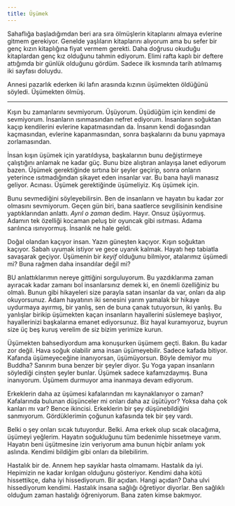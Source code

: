 ```yaml
---
title: Üşümek
---
```


Sahaflığa başladığımdan beri ara sıra ölmüşlerin kitaplarını almaya
evlerine gitmem gerekiyor. Genelde yaşlıların kitaplarını alıyorum ama
bu sefer bir genç kızın kitaplığına fiyat vermem gerekti. Daha doğrusu okuduğu kitaplardan genç kız olduğunu tahmin ediyorum. Elimi rafta
kaplı bir deftere attığımda bir günlük olduğunu gördüm. Sadece ilk
kısmında tarih atılmamış iki sayfası doluydu.

Annesi pazarlık ederken iki lafın arasında kızının üşümekten öldüğünü
söyledi. Üşümekten ölmüş.

------------------------------------------------------------------------

Kışın bu zamanlarını sevmiyorum. Üşüyorum. Üşüdüğüm için kendimi de
sevmiyorum. İnsanların ısınmasından nefret ediyorum. İnsanların soğuktan
kaçıp kendilerini evlerine kapatmasından da. İnsanın kendi doğasından
kaçmasından, evlerine kapanmasından, sonra başkalarını da bunu yapmaya
zorlamasından.

İnsan kışın üşümek için yaratıldıysa, başkalarının bunu
değiştirmeye çalıştığını anlamak ne kadar güç. Bunu bize alıştıran
anlayışa lanet ediyorum bazen. Üşümek gerektiğinde sırtına bir şeyler
geçirip, sonra onların yeterince ısıtmadığından şikayet eden insanlar
var. Bu bana hayli manasız geliyor. Acınası. Üşümek gerektiğinde
üşümeliyiz. Kış üşümek için.

Bunu sevmediğini söyleyebilirsin. Ben de insanların ve hayatın bu kadar
zor olmasını sevmiyorum. Geçen gün biri, bana saatlerce
sevgilisinin kendisine yaptıklarından anlattı. *Ayrıl o zaman* dedim. Hayır.
Onsuz üşüyormuş. Adamın tek özelliği kocaman peluş bir oyuncak gibi
ısıtması. Adama sarılınca ısınıyormuş. İnsanlık ne hale geldi.

Doğal olandan kaçıyor insan. Yazın güneşten kaçıyor. Kışın soğuktan kaçıyor.
Sabah uyumak istiyor ve gece uyanık kalmak. Hayatı hep tabiatla
savaşarak geçiyor. Üşümenin bir *keyif* olduğunu bilmiyor, atalarımız
üşümedi mi? Buna rağmen daha insandılar değil mi?

BU anlattıklarımın nereye gittiğini sorguluyorum. Bu yazdıklarıma zaman
ayıracak kadar zamanı bol insanlarsınız demek ki, en önemli özelliğiniz
bu olmalı. Bunun gibi hikayeleri size parayla satan insanlar da var,
onları da alıp okuyorsunuz. Adam hayatının iki senesini yarım yamalak
bir hikaye uydurmaya ayırmış, bir yanlış, sen de buna çanak tutuyorsun,
iki yanlış. Bu yanlışlar birikip üşümekten kaçan
insanların hayallerini süslemeye başlıyor, hayallerinizi başkalarına
emanet ediyorsunuz. Biz hayal kuramıyoruz, buyrun size üç beş kuruş
verelim de siz bizim yerimize kurun.

Üşümekten bahsediyordum ama konuşurken üşümem geçti. Bakın. Bu kadar zor
değil. Hava soğuk olabilir ama insan üşümeyebilir. Sadece kafada
bitiyor. Kafanda üşümeyeceğine inanıyorsan, üşümüyorsun. Böyle demiyor
mu Buddha? Sanırım buna benzer bir şeyler diyor. Şu Yoga yapan
insanların söylediği cinsten şeyler bunlar. Üşümek sadece kafamızdaymış.
Buna inanıyorum. Üşümem durmuyor ama inanmaya devam ediyorum.

Erkeklerin daha az üşümesi kafalarından mı kaynaklanıyor o zaman?
Kafalarında bulunan düşünceler mi onları daha az üşütüyor? Yoksa daha
çok kanları mı var? Bence ikincisi. Erkeklerin bir şey düşünebildiğini
sanmıyorum. Gördüklerimin çoğunun kafasında tek bir şey vardı.

Belki o şey onları sıcak tutuyordur. Belki. Ama erkek olup sıcak
olacağıma, üşümeyi yeğlerim. Hayatın soğukluğunu tüm bedenimle
hissetmeye varım. Hayatın beni üşütmesine izin veriyorum ama bunun
hiçbir anlamı yok aslında. Kendimi bildiğim gibi onları da bilebilirim. <!-- kimleri veya neyleri? -->

Hastalık bir de. Annem hep sayıklar hasta olmamamı. <!-- sayıklar bu arada ne anlamda, salıklar? --> Hastalık da iyi.
Hepimizin ne kadar kırılgan olduğunu gösteriyor. Kendimi daha kötü
hissettikçe, daha iyi hissediyorum. Bir açıdan. Hangi açıdan? Daha ulvi
hissediyorum kendimi. Hastalık insana sağlığı öğretiyor diyorlar. Ben
sağlıklı olduğum zaman hastalığı öğreniyorum. Bana zaten kimse bakmıyor. <!-- son cümleye geçiş çok hızlı oldu, anlam net değil. -->
